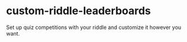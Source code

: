 # custom-riddle-leaderboards
Set up quiz competitions with your riddle and customize it however you want.

